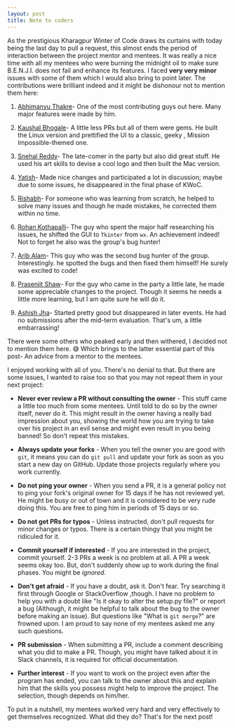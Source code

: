 ```yaml
---
layout: post
title: Note to coders
---
```


As the prestigious Kharagpur Winter of Code draws its curtains with today being the last day to 
pull a request, this almost ends the period of interaction between the project mentor and mentees.
It was really a nice time with all my mentees who were burning the midnight oil to make sure B.E.N.J.I.
does not fail and enhance its features. I faced **very very minor** issues with some of them which I
would also bring to point later. The contributions were brilliant indeed and it might be dishonour not 
to mention them here:
1. [Abhimanyu Thakre](https://github.com/abhimanyuthakre)- One of the most contributing guys out here. Many
   major features were made by him.

2. [Kaushal Bhogale](https://github.com/kb-studios)- A little less PRs but all of them were gems. He built
   the Linux version and prettified the UI to a classic, geeky , Mission Impossible-themed one. 

3. [Snehal Reddy](https://github.com/Snehal-Reddy)- The late-comer in the party but also did great stuff.
   He used his art skills to devise a cool logo and then built the Mac version.

4. [Yatish](https://github.com/Yatish04)- Made nice changes and participated a lot in discussion; maybe due 
   to some issues, he disappeared in the final phase of KWoC.

5. [Rishabh](https://github.com/rishabh0098)- For someone who was learning from scratch, he helped to solve 
   many issues and though he made mistakes, he corrected them within no time.

6. [Rohan Kothapalli](https://github.com/rohanricky)- The guy who spent the major half researching his issues,
   he shifted the GUI to `Tkinter` from `wx`. An achievement indeed! Not to forget he also was the group's
   bug hunter!

7. [Arib Alam](https://github.com/aribalam)- This guy who was the second bug hunter of the group. Interestingly.
   he spotted the bugs and then fixed them himself! He surely was excited to code!

8. [Prasenjit Shaw](https://github.com/jitShaw7)- For the guy who came in the party a little late, he made some 
   appreciable changes to the project. Though it seems he needs a little more learning, but I am quite sure
   he will do it.

9. [Ashish Jha](https://github.com/lapalb)- Started pretty good but disappeared in later events. He had no submissions
   after the mid-term evaluation. That's um, a little embarrassing!

There were some others who peaked early and then withered, I decided not to mention them here. :sweat_smile:
Which brings to the latter essential part of this post- An advice from a mentor to the mentees.

I enjoyed working with all of you. There's no denial to that. But there are some issues, I wanted to raise too
so that you may not repeat them in your next project:

- **Never ever review a PR without consulting the owner** - This stuff came a little too much from some mentees.
  Until told to do so by the owner itself, never do it. This might result in the owner having a really bad 
  impression about you, showing the world how you are trying to take over his project in an evil sense and 
  might even result in you being banned! So don't repeat this mistakes.

- **Always update your forks** - When you tell the owner you are good with `git`, it means you can do `git pull`
  and update your fork as soon as you start a new day on GitHub. Update those projects regularly where you 
  work currently.

- **Do not ping your owner** - When you send a PR, it is a general policy not to ping your fork's original owner
  for 15 days if he has not reviewed yet. He might be busy or out of town and it is considered to be very rude
  doing this. You are free to ping him in periods of 15 days or so.

- **Do not get PRs for typos** - Unless instructed, don't pull requests for minor changes or typos. There is
  a certain thingy that you might be ridiculed for it.

- **Commit yourself if interested** - If you are interested in the project, commit yourself. 2-3 PRs a week is
  no problem at all. A PR a week seems okay too. But, don't suddenly show up to work during the final phases. You
  might be *ignored*.

- **Don't get afraid** - If you have a doubt, ask it. Don't fear. Try searching it first through Google or StackOverflow
  ,though. I have no problem to help you with a doubt like "Is it okay to alter the setup.py file?" or report a bug
  (Although, it might be helpful to talk about the bug to the owner before making an issue). But questions like
  "What is `git merge`?" are frowned upon. I am proud to say none of my mentees asked me any such questions.
  
- **PR submission** - When submitting a PR, include a comment describing what you did to make a PR. Though, you
  might have talked about it in Slack channels, it is required for official documentation.
  
- **Further interest** - If you want to work on the project even after the program has ended, you can talk to the
  owner about this and explain him that the skills you possess might help to improve the project. The selection, 
  though depends on him/her.
  
 To put in a nutshell, my mentees worked very hard and very effectively to get themselves recognized. What did they do?
 That's for the next post! 
